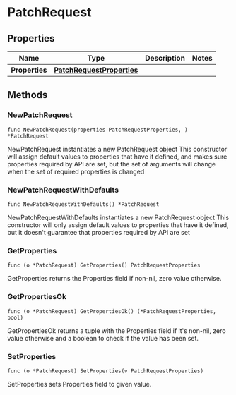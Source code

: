 # PatchRequest

## Properties

|Name | Type | Description | Notes|
|------------ | ------------- | ------------- | -------------|
|**Properties** | [**PatchRequestProperties**](PatchRequestProperties.md) |  | |

## Methods

### NewPatchRequest

`func NewPatchRequest(properties PatchRequestProperties, ) *PatchRequest`

NewPatchRequest instantiates a new PatchRequest object
This constructor will assign default values to properties that have it defined,
and makes sure properties required by API are set, but the set of arguments
will change when the set of required properties is changed

### NewPatchRequestWithDefaults

`func NewPatchRequestWithDefaults() *PatchRequest`

NewPatchRequestWithDefaults instantiates a new PatchRequest object
This constructor will only assign default values to properties that have it defined,
but it doesn't guarantee that properties required by API are set

### GetProperties

`func (o *PatchRequest) GetProperties() PatchRequestProperties`

GetProperties returns the Properties field if non-nil, zero value otherwise.

### GetPropertiesOk

`func (o *PatchRequest) GetPropertiesOk() (*PatchRequestProperties, bool)`

GetPropertiesOk returns a tuple with the Properties field if it's non-nil, zero value otherwise
and a boolean to check if the value has been set.

### SetProperties

`func (o *PatchRequest) SetProperties(v PatchRequestProperties)`

SetProperties sets Properties field to given value.



